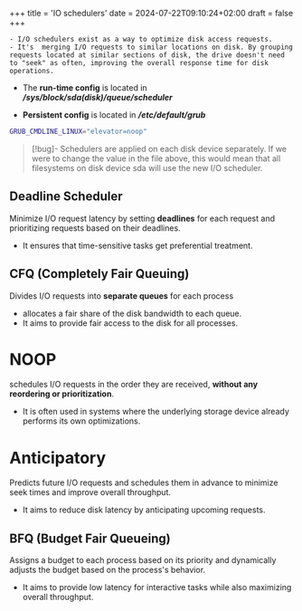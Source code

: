 +++
title = 'IO schedulers'
date = 2024-07-22T09:10:24+02:00
draft = false
+++

    - I/O schedulers exist as a way to optimize disk access requests.
	- It's  merging I/O requests to similar locations on disk. By grouping requests located at similar sections of disk, the drive doesn't need to "seek" as often, improving the overall response time for disk operations.
$$$$
- The  **run-time config** is located in
	 ***/sys/block/sda(disk)/queue/scheduler***

- **Persistent config** is located in 
	 ***/etc/default/grub***
```bash
GRUB_CMDLINE_LINUX="elevator=noop"
```
>[!bug]- Schedulers are applied on each disk device separately.
>If we were to change the value in the file above, this would mean that all filesystems on disk device sda will use the new I/O scheduler.



## Deadline Scheduler
 Minimize I/O request latency by setting **deadlines** for each request and prioritizing requests based on their deadlines. 
- It ensures that time-sensitive tasks get preferential treatment.


## CFQ (Completely Fair Queuing)
 Divides I/O requests into **separate queues** for each process 
- allocates a fair share of the disk bandwidth to each queue. 
- It aims to provide fair access to the disk for all processes.


# NOOP 
schedules I/O requests in the order they are received, **without any reordering or prioritization**.
- It is often used in systems where the underlying storage device already performs its own optimizations.

# Anticipatory 
 Predicts future I/O requests and schedules them in advance to minimize seek times and improve overall throughput. 
- It aims to reduce disk latency by anticipating upcoming requests.

## BFQ (Budget Fair Queueing) 
Assigns a budget to each process based on its priority and dynamically adjusts the budget based on the process's behavior.
- It aims to provide low latency for interactive tasks while also maximizing overall throughput.


